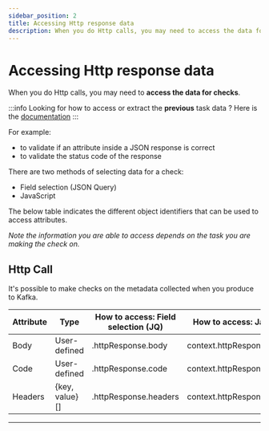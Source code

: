 ```yaml
---
sidebar_position: 2
title: Accessing Http response data
description: When you do Http calls, you may need to access the data for checks,
---
```


# Accessing Http response data

When you do Http calls, you may need to **access the data for checks**.&#x20;

:::info
Looking for how to access or extract the **previous** task data ? Here is the [documentation](../chaining-tasks#accessing-the-output)
:::

For example:

- to validate if an attribute inside a JSON response is correct
- to validate the status code of the response

There are two methods of selecting data for a check:

- Field selection (JSON Query)
- JavaScript

The below table indicates the different object identifiers that can be used to access attributes.

_Note the information you are able to access depends on the task you are making the check on._

## Http Call

It's possible to make checks on the metadata collected when you produce to Kafka.

| Attribute | Type            | How to access: Field selection (JQ) | How to access: JavaScript    |
| --------- | --------------- | ----------------------------------- | ---------------------------- |
| Body      | User-defined    | .httpResponse.body                  | context.httpResponse.body    |
| Code      | User-defined    | .httpResponse.code                  | context.httpResponse.code    |
| Headers   | {key, value}\[] | .httpResponse.headers               | context.httpResponse.headers |

---
